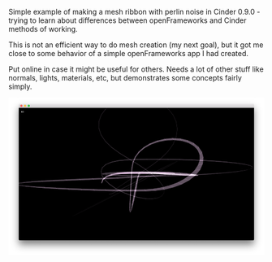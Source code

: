 

Simple example of making a mesh ribbon with perlin noise in Cinder 0.9.0 - trying to learn about differences between openFrameworks and Cinder methods of working. 

This is not an efficient way to do mesh creation (my next goal), but it got me close to some behavior of a simple openFrameworks app I had created.

Put online in case it might be useful for others. Needs a lot of other stuff like normals, lights, materials, etc, but demonstrates some concepts fairly simply.

![image](sample.png)